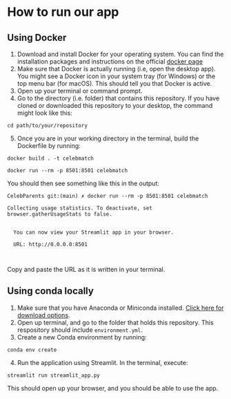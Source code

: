 # How to run our app

## Using Docker

1. Download and install Docker for your operating system. You can find the installation packages and instructions on the official [docker page](https://hub.docker.com/)
2. Make sure that Docker is actually running (i.e, open the desktop app). You might see a Docker icon in your system tray (for Windows) or the top menu bar (for macOS). This should tell you that Docker is active.
3. Open up your terminal or command prompt. 
4. Go to the directory (i.e. folder) that contains this repository. If you have cloned or downloaded this repository to your desktop, the command might look like this:
```shell 
cd path/to/your/repository
```

5. Once you are in your working directory in the terminal, build the Dockerfile by running:

```shell
docker build . -t celebmatch
```

```shell
docker run --rm -p 8501:8501 celebmatch
```

You should then see something like this in the output:

```
CelebParents git:(main) ✗ docker run --rm -p 8501:8501 celebmatch

Collecting usage statistics. To deactivate, set browser.gatherUsageStats to false.


  You can now view your Streamlit app in your browser.

  URL: http://0.0.0.0:8501



``` 
Copy and paste the URL as it is written in your terminal.

## Using conda locally

1. Make sure that you have Anaconda or Miniconda installed. [Click here for download options](https://conda.io/projects/conda/en/latest/user-guide/install/index.html).
2. Open up terminal, and go to the folder that holds this repository. This respository should include `environment.yml`.
3. Create a new Conda environment by running:

```shell
conda env create 
```

4. Run the application using Streamlit. In the terminal, execute:
```shell
streamlit run streamlit_app.py
```

This should open up your browser, and you should be able to use the app. 